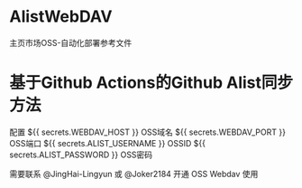 # AlistWebDAV
主页市场OSS-自动化部署参考文件

# 基于Github Actions的Github Alist同步方法

配置
${{ secrets.WEBDAV_HOST }} OSS域名
${{ secrets.WEBDAV_PORT }} OSS端口
${{ secrets.ALIST_USERNAME }}  OSSID
${{ secrets.ALIST_PASSWORD }}  OSS密码

需要联系 @JingHai-Lingyun 或 @Joker2184 开通 OSS Webdav 使用
